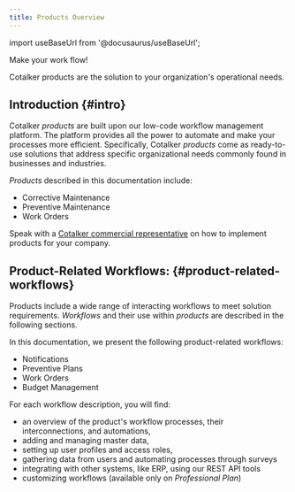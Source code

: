 ```yaml
---
title: Products Overview
---
```


import useBaseUrl from '@docusaurus/useBaseUrl'; 

<span className="align-center text-center hero__title">Make your work flow!</span>

<span className="align-center text-center hero__subtitle">Cotalker products are the solution to your organization's operational needs.</span>
<br/>

## Introduction {#intro}

Cotalker _products_ are built upon our low-code workflow management platform. The platform provides all the power to automate and make your processes more efficient. Specifically, Cotalker _products_ come as ready-to-use solutions that address specific organizational needs commonly found in businesses and industries. 

_Products_ described in this documentation include:
- Corrective Maintenance
- Preventive Maintenance
- Work Orders

Speak with a [Cotalker commercial representative](/docs/support/commercial) on how to implement products for your company.

## Product-Related Workflows: {#product-related-workflows}
Products include a wide range of interacting workflows to meet solution requirements. 
_Workflows_ and their use within _products_ are described in the following sections. 

In this documentation, we present the following product-related workflows:
- Notifications
- Preventive Plans
- Work Orders
- Budget Management

For each workflow description, you will find:
- an overview of the product's workflow processes, their interconnections, and automations, 
- adding and managing master data, 
- setting up user profiles and access roles, 
- gathering data from users and automating processes through surveys
- integrating with other systems, like ERP, using our REST API tools
- customizing workflows (available only on _Professional Plan_)
